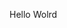 Hello Wolrd

















































































































































































































































































































































































































































































































































































































































































































































































































































































































































































































































































































































































































































































































































































































































































































































































































































































































































































































































































































































































































































































































































































































































































































































































































































































































































































































































































































































































































































































































































































































































































































































































































































































































































































































































































































































































































































































































































































































































































































































































































































































































































































































































































































































































































































































































































































































































































































































































































































































































































































































































































































































































































































































































































































































































































































